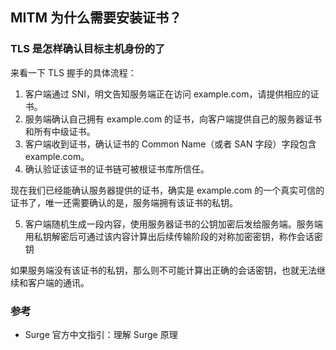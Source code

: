 ## MITM 为什么需要安装证书？
### TLS 是怎样确认目标主机身份的了
来看一下 TLS 握手的具体流程：
1. 客户端通过 SNI，明文告知服务端正在访问 example.com，请提供相应的证书。
2. 服务端确认自己拥有 example.com 的证书，向客户端提供自己的服务器证书和所有中级证书。
3. 客户端收到证书，确认证书的 Common Name（或者 SAN 字段）字段包含 example.com。
4. 确认验证该证书的证书链可被根证书库所信任。

现在我们已经能确认服务器提供的证书，确实是 example.com 的一个真实可信的证书了，唯一还需要确认的是，服务端拥有该证书的私钥。

5. 客户端随机生成一段内容，使用服务器证书的公钥加密后发给服务端。服务端用私钥解密后可通过该内容计算出后续传输阶段的对称加密密钥，称作会话密钥

如果服务端没有该证书的私钥，那么则不可能计算出正确的会话密钥，也就无法继续和客户端的通讯。

### 参考
* Surge 官方中文指引：理解 Surge 原理
